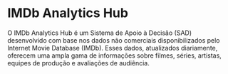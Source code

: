 # IMDb Analytics Hub
O IMDb Analytics Hub é um Sistema de Apoio à Decisão (SAD) desenvolvido com base nos dados não comerciais disponibilizados pelo Internet Movie Database (IMDb). Esses dados, atualizados diariamente, oferecem uma ampla gama de informações sobre filmes, séries, artistas, equipes de produção e avaliações de audiência.
